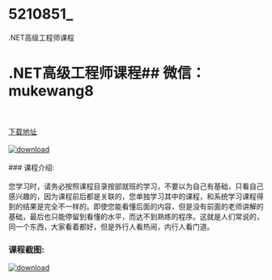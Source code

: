# 5210851_
.NET高级工程师课程
# .NET高级工程师课程## 微信：mukewang8
<br/></br>[下载地址](http://www.36tz.cn/article/5210851 "下载地址")
<br/></br>[![download](http://36tz.cn/muke_img/2020_03_1-44.png "下载地址")](http://www.36tz.cn/article/5210851 "下载地址")
<br/></br>### 课程介绍:<br/></br>您学习时，请务必按照课程目录按部就班的学习，不要以为自己有基础，只看自己感兴趣的，因为课程前后都是关联的，您单独学习其中的课程，和系统学习课程得到的结果是完全不一样的。即使您能看懂后面的内容，但是没有前面的老师讲解的基础，最后也只能停留到看懂的水平，而达不到熟练的程序。这就是人们常说的，同一个东西，大家看着都好，但是外行人看热闹，内行人看门道。

### 课程截图:
[![download](http://36tz.cn/muke_img/2020_03_2-15.png "下载地址")](http://www.36tz.cn/article/5210851 "下载地址")

